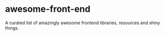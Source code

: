 # awesome-front-end
A curated list of amazingly awesome frontend libraries, resources and shiny things.
